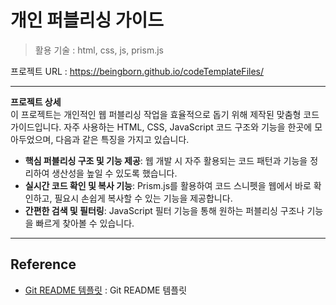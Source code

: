 # 개인 퍼블리싱 가이드    
> 활용 기술 : html, css, js, prism.js

프로젝트 URL : https://beingborn.github.io/codeTemplateFiles/

---

**프로젝트 상세**  
이 프로젝트는 개인적인 웹 퍼블리싱 작업을 효율적으로 돕기 위해 제작된 맞춤형 코드 가이드입니다. 
자주 사용하는 HTML, CSS, JavaScript 코드 구조와 기능을 한곳에 모아두었으며, 다음과 같은 특징을 가지고 있습니다.

  - **핵심 퍼블리싱 구조 및 기능 제공**: 웹 개발 시 자주 활용되는 코드 패턴과 기능을 정리하여 생산성을 높일 수 있도록 했습니다.
  - **실시간 코드 확인 및 복사 기능**: Prism.js를 활용하여 코드 스니펫을 웹에서 바로 확인하고, 필요시 손쉽게 복사할 수 있는 기능을 제공합니다.
  - **간편한 검색 및 필터링**: JavaScript 필터 기능을 통해 원하는 퍼블리싱 구조나 기능을 빠르게 찾아볼 수 있습니다.

---

## Reference
- [Git README 템플릿](https://github.com/ohahohah/readme-template) : Git README 템플릿 
